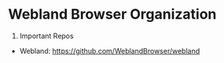 # Webland Browser Organization

1. Important Repos
 - Webland: https://github.com/WeblandBrowser/webland
